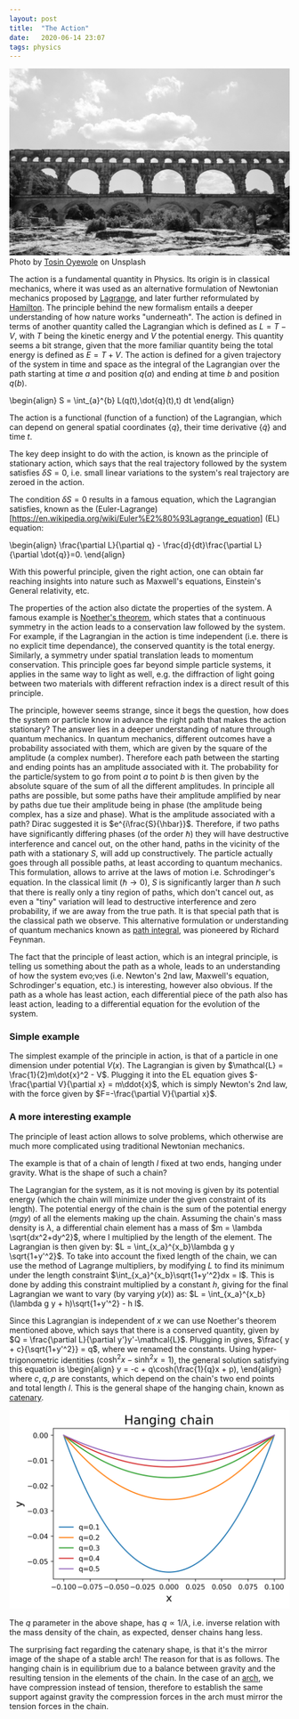 ```yaml
---
layout: post
title:  "The Action"
date:   2020-06-14 23:07
tags: physics
---
```


![a](/assets/arches.jpg)
Photo by [Tosin Oyewole](https://unsplash.com/@seauxafrican) on Unsplash

The action is a fundamental quantity in Physics. Its origin is in classical
mechanics, where it was used as an alternative formulation of Newtonian mechanics proposed by [Lagrange](https://en.wikipedia.org/wiki/Lagrangian_mechanics), and later further reformulated by [Hamilton](https://en.wikipedia.org/wiki/Hamiltonian_mechanics). The principle behind the new formalism entails a deeper understanding of how nature works "underneath".
The action is defined in terms of another quantity called the Lagrangian which is defined as $L = T-V$, with $T$ being 
the kinetic energy and $V$ the potential energy. This quantity seems a bit strange, given that the more familiar quantity being the total energy is defined as $E = T+V$.
The action is defined for a given trajectory of the system in time and space as the integral of the Lagrangian over
the path starting at time $a$ and position $q(a)$ and ending at time $b$ and position $q(b)$.

\begin{align}
S = \int_{a}^{b} L(q(t),\dot{q}(t),t) dt 
\end{align}

The action is a functional (function of a function) of the Lagrangian, which can depend on general spatial coordinates $\{q\}$, their time derivative $\{\dot{q}\}$ and time $t$.

The key deep insight to do with the action, is known as the principle of stationary action, which says that the real trajectory followed by the system satisfies $\delta S = 0$, i.e. small linear variations to the system's real trajectory are zeroed in the action.

The condition $\delta S=0$ results in a famous equation, which the Lagrangian satisfies, known as the (Euler-Lagrange)[https://en.wikipedia.org/wiki/Euler%E2%80%93Lagrange_equation] (EL) equation:

\begin{align}
\frac{\partial L}{\partial q} - \frac{d}{dt}\frac{\partial L}{\partial \dot{q}}=0.
\end{align}

With this powerful principle, given the right action, one can obtain far reaching insights into nature such as Maxwell's equations, Einstein's General relativity, etc.

The properties of the action also dictate the properties of the system. A famous example is [Noether's theorem](https://en.wikipedia.org/wiki/Noether%27s_theorem), which states that a continuous symmetry in the action leads to a conservation law followed by the system. For example, if the Lagrangian in the action is time independent (i.e. there is no explicit time dependance), the conserved quantity is the total energy.
Similarly, a symmetry under spatial translation leads to momentum conservation.
This principle goes far beyond simple particle systems, it applies in the same way to light as well, e.g. the diffraction of light going between two materials with different refraction index is a direct result of this principle.

The principle, however seems strange, since it begs the question, how does the system or particle know in advance the right path that makes the action stationary?
The answer lies in a deeper understanding of nature through quantum mechanics.
In quantum mechanics, different outcomes have a probability associated with them, which are given by the square of the amplitude (a complex number). Therefore each path between the starting and ending points has an amplitude associated with it. The probability for the particle/system to go from point $a$ to point $b$ is then given by the absolute square of the sum of all the different amplitudes. In principle all paths are possible, but some paths have their amplitude amplified by near by paths due tue their amplitude being in phase (the amplitude being complex, has a size and phase). What is the amplitude associated with a path? Dirac suggested it is $e^{i\frac{S}{\hbar}}$. Therefore, if two paths have significantly differing phases (of the order $\hbar$) they will have destructive interference and cancel out, on the other hand, paths in the vicinity of the path with a stationary $S$, will add up constructively. The particle actually goes through all possible paths, at least according to quantum mechanics. This formulation, allows to arrive at the laws of motion i.e. Schrodinger's equation.
In the classical limit ($\hbar \rightarrow 0$), $S$ is significantly larger than $\hbar$ such that there is really only a tiny region of paths, which don't cancel out, as even a "tiny" variation will lead to destructive interference and zero probability, if we are away from the true path. It is that special path that is the classical path we observe. This alternative formulation or understanding of quantum mechanics known as [path integral](https://en.wikipedia.org/wiki/Path_integral_formulation), was pioneered by Richard Feynman.

The fact that the principle of least action, which is an integral principle, is telling us something about the path as a whole, leads to an understanding of how the system evo;ves (i.e. Newton's 2nd law, Maxwell's equation, Schrodinger's equation, etc.) is interesting, however also obvious. If the path as a whole has least action, each differential piece of the path also has least action, leading to a differential equation for the evolution of the system.


### Simple example

The simplest example of the principle in action, is that of a particle in one dimension under potential $V(x)$. The Lagrangian is given by $\mathcal{L} = \frac{1}{2}m\dot{x}^2 - V$. Plugging it into the EL equation gives $-\frac{\partial V}{\partial x} = m\ddot{x}$, which is simply Newton's 2nd law, with the force given by $F=-\frac{\partial V}{\partial x}$.

### A more interesting example

The principle of least action allows to solve problems, which otherwise are much more complicated using traditional Newtonian mechanics.

The example is that of a chain of length $l$ fixed at two ends, hanging under gravity. What is the shape of such a chain?

The Lagrangian for the system, as it is not moving is given by its potential energy  (which the chain will minimize under the given constraint of its length). The potential energy of the chain is the sum of the potential energy ($mgy$) of all the elements making up the chain.
Assuming the chain's mass density is $\lambda$, a differential chain element has a mass of $m = \lambda \sqrt{dx^2+dy^2}$, where I multiplied by the length of the element.
The Lagrangian is then given by:
$L = \int_{x_a}^{x_b}\lambda g  y \sqrt{1+y'^2}$.
To take into account the fixed length of the chain, we can use the method of Lagrange multipliers, by modifying $L$ to find its minimum under the length constraint $\int_{x_a}^{x_b}\sqrt{1+y'^2}dx = l$. This is done by adding this constraint multiplied by a constant $h$, giving for the final Lagrangian we want to vary (by varying $y(x)$) as:
$L = \int_{x_a}^{x_b} (\lambda g y + h)\sqrt{1+y'^2} - h l$.

Since this Lagrangian is independent of $x$ we can use Noether's theorem mentioned above, which says that there is a conserved quantity, given by
$Q = \frac{\partial L}{\partial y'}y'-\mathcal{L}$. Plugging in gives,
$\frac{ y + c}{\sqrt{1+y'^2}} = q$, where we renamed the constants. Using hyper-trigonometric identities ($\cosh^2 x - \sinh^2x =1$), the general solution satisfying this equation is
\begin{align}
y = -c + q\cosh(\frac{1}{q}x + p),
\end{align}
where $c, q, p$ are constants, which depend on the chain's two end points and total length $l$.
This is the general shape of the hanging chain, known as [catenary](https://en.wikipedia.org/wiki/Catenary).

![hanging chain](/assets/catenary.png)

The $q$ parameter in the above shape, has $q\propto 1/\lambda$, i.e. inverse relation with the mass density of the chain, as expected, denser chains hang less.

The surprising fact regarding the catenary shape, is that it's the mirror image of the shape of a stable arch!
The reason for that is as follows. The hanging chain is in equilibrium due to a balance between gravity and the resulting tension in the elements of the chain. In the case of an [arch](https://en.wikipedia.org/wiki/Arch), we have compression instead of tension, therefore to establish the same support against gravity the compression forces in the arch must mirror the tension forces in the chain.
